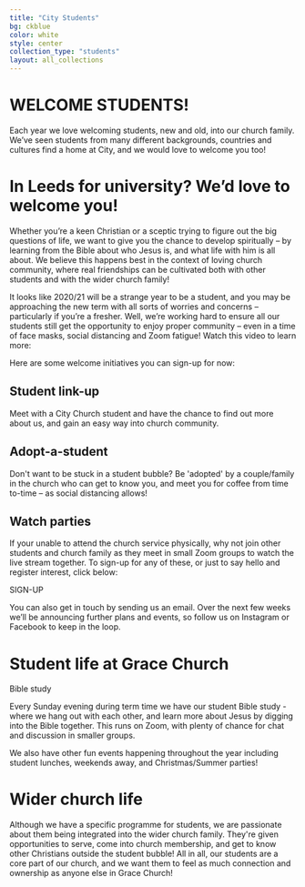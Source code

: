```yaml
---
title: "City Students"
bg: ckblue
color: white
style: center
collection_type: "students"
layout: all_collections
---
```


# WELCOME STUDENTS!
Each year we love welcoming students, new and old, into our church family. We’ve seen students from many
different backgrounds, countries and cultures find a home at City, and we would love to welcome you too!

# In Leeds for university? We’d love to welcome you!

Whether you’re a keen Christian or a sceptic trying to figure out the big questions of life, we want to give you the chance to develop spiritually – by learning from the Bible about who Jesus is, and what life with him is all about. We believe this happens best in the context of loving church community, where real friendships can be cultivated both with other students and with the wider church family! 

It looks like 2020/21 will be a strange year to be a student, and you may be approaching the new term with all sorts of worries and concerns – particularly if you’re a fresher. Well, we’re working hard to ensure all our students still get the opportunity to enjoy proper community – even in a time of face masks, social distancing and Zoom fatigue! Watch this video to learn more:


Here are some welcome initiatives you can sign-up for now:

## Student link-up
Meet with a City Church student and have the chance to find out more about us, and gain an easy way into church community.

## Adopt-a-student
Don't want to be stuck in a student  bubble? Be 'adopted' by a couple/family in the church who can get to know you, and meet you for coffee from time to-time – as social distancing allows!

## Watch parties
If your unable to attend the church service physically, why not join other students and church family as they meet in small Zoom groups to watch the live stream together.
To sign-up for any of these, or just to say hello and register interest, click below:

SIGN-UP

You can also get in touch by sending us an email. Over the next few weeks we’ll be announcing further plans and events, so follow us on Instagram or Facebook to keep in the loop.

# Student life at Grace Church
Bible study

Every Sunday evening during term time we have our student Bible study - where we hang out with each other, and learn more about Jesus by digging into the Bible together. This runs on Zoom, with plenty of chance for chat and discussion in smaller groups.

We also have other fun events happening throughout the year including student lunches, weekends away, and Christmas/Summer parties!

# Wider church life

Although we have a specific programme for students, we are passionate about them being integrated into the wider church family. They're given opportunities to serve, come into church membership, and get to know other Christians outside the student bubble! All in all, our students are a core part of our church, and we want them to feel as much connection and ownership as anyone else in Grace Church! 
